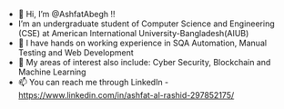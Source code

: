 - 👋 Hi, I’m @AshfatAbegh !!
-    I’m an undergraduate student of Computer Science and Engineering (CSE) at 
     American International University-Bangladesh(AIUB)
- 🌱 I have hands on working experience in SQA Automation, Manual Testing and Web Development 
- 💞️ My areas of interest also include: Cyber Security, Blockchain and Machine Learning
- 📫 You can reach me through LinkedIn - https://www.linkedin.com/in/ashfat-al-rashid-297852175/

<!---
AshfatAbegh/AshfatAbegh is a ✨ special ✨ repository because its `README.md` (this file) appears on your GitHub profile.
You can click the Preview link to take a look at your changes.
--->
